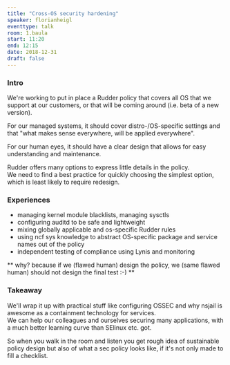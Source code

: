 ```yaml
---
title: "Cross-OS security hardening"
speaker: florianheigl
eventtype: talk
room: 1.baula
start: 11:20
end: 12:15
date: 2018-12-31
draft: false
---
```


### Intro ###

We're working to put in place a Rudder policy that covers all OS that we support at our customers,
or that will be coming around (i.e. beta of a new version).  

For our managed systems, it should cover distro-/OS-specific settings and that "what makes sense everywhere, will be applied everywhere".  

For our human eyes, it should have a clear design that allows for easy understanding and maintenance.  

Rudder offers many options to express little details in the policy.  
We need to find a best practice for quickly choosing the simplest option, which is least likely to require redesign.  

### Experiences ###

- managing kernel module blacklists, managing sysctls
- configuring auditd to be safe and lightweight
- mixing globally applicable and os-specific Rudder rules
- using ncf sys knowledge to abstract OS-specific package and service names out of the policy
- independent testing of compliance using Lynis and monitoring

** why? because if we (flawed human) design the policy, we (same flawed human) should not design the final test :-) **


### Takeaway ###

We'll wrap it up with practical stuff like configuring OSSEC and why nsjail is awesome as a containment technology for services.  
We can help our colleagues and ourselves securing many applications, with a much better learning curve than SElinux etc. got.  

So when you walk in the room and listen you get rough idea of sustainable policy design but also of what a sec policy looks like,
if it's not only made to fill a checklist.  

